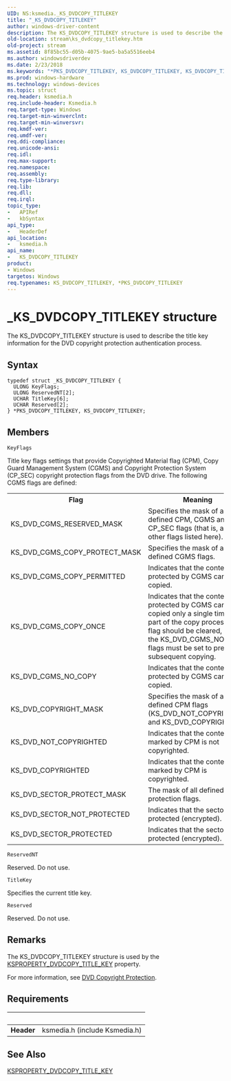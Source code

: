 ```yaml
---
UID: NS:ksmedia._KS_DVDCOPY_TITLEKEY
title: "_KS_DVDCOPY_TITLEKEY"
author: windows-driver-content
description: The KS_DVDCOPY_TITLEKEY structure is used to describe the title key information for the DVD copyright protection authentication process.
old-location: stream\ks_dvdcopy_titlekey.htm
old-project: stream
ms.assetid: 8f85bc55-d05b-4075-9ae5-ba5a5516eeb4
ms.author: windowsdriverdev
ms.date: 2/23/2018
ms.keywords: "*PKS_DVDCOPY_TITLEKEY, KS_DVDCOPY_TITLEKEY, KS_DVDCOPY_TITLEKEY structure [Streaming Media Devices], PKS_DVDCOPY_TITLEKEY, PKS_DVDCOPY_TITLEKEY structure pointer [Streaming Media Devices], _KS_DVDCOPY_TITLEKEY, dvdref_58692699-8652-436a-92d5-2284c4d30265.xml, ksmedia/KS_DVDCOPY_TITLEKEY, ksmedia/PKS_DVDCOPY_TITLEKEY, stream.ks_dvdcopy_titlekey"
ms.prod: windows-hardware
ms.technology: windows-devices
ms.topic: struct
req.header: ksmedia.h
req.include-header: Ksmedia.h
req.target-type: Windows
req.target-min-winverclnt: 
req.target-min-winversvr: 
req.kmdf-ver: 
req.umdf-ver: 
req.ddi-compliance: 
req.unicode-ansi: 
req.idl: 
req.max-support: 
req.namespace: 
req.assembly: 
req.type-library: 
req.lib: 
req.dll: 
req.irql: 
topic_type:
-	APIRef
-	kbSyntax
api_type:
-	HeaderDef
api_location:
-	ksmedia.h
api_name:
-	KS_DVDCOPY_TITLEKEY
product:
- Windows
targetos: Windows
req.typenames: KS_DVDCOPY_TITLEKEY, *PKS_DVDCOPY_TITLEKEY
---
```


# _KS_DVDCOPY_TITLEKEY structure
The KS_DVDCOPY_TITLEKEY structure is used to describe the title key information for the DVD copyright protection authentication process.

## Syntax
```
typedef struct _KS_DVDCOPY_TITLEKEY {
  ULONG KeyFlags;
  ULONG ReservedNT[2];
  UCHAR TitleKey[6];
  UCHAR Reserved[2];
} *PKS_DVDCOPY_TITLEKEY, KS_DVDCOPY_TITLEKEY;
```

## Members


`KeyFlags`

Title key flags settings that provide Copyrighted Material flag (CPM), Copy Guard Management System (CGMS) and Copyright Protection System (CP_SEC) copyright protection flags from the DVD drive. The following CGMS flags are defined:

<table>
<tr>
<th>Flag</th>
<th>Meaning</th>
</tr>
<tr>
<td>
KS_DVD_CGMS_RESERVED_MASK

</td>
<td>
Specifies the mask of all defined CPM, CGMS and CP_SEC flags (that is, all the other flags listed here).

</td>
</tr>
<tr>
<td>
KS_DVD_CGMS_COPY_PROTECT_MASK

</td>
<td>
Specifies the mask of all defined CGMS flags.

</td>
</tr>
<tr>
<td>
KS_DVD_CGMS_COPY_PERMITTED

</td>
<td>
Indicates that the content protected by CGMS can be copied.

</td>
</tr>
<tr>
<td>
KS_DVD_CGMS_COPY_ONCE

</td>
<td>
Indicates that the content protected by CGMS can be copied only a single time. As part of the copy process, this flag should be cleared, and the KS_DVD_CGMS_NO_COPY flags must be set to prevent subsequent copying.

</td>
</tr>
<tr>
<td>
KS_DVD_CGMS_NO_COPY

</td>
<td>
Indicates that the content protected by CGMS cannot be copied.

</td>
</tr>
<tr>
<td>
KS_DVD_COPYRIGHT_MASK

</td>
<td>
Specifies the mask of all defined CPM flags (KS_DVD_NOT_COPYRIGHTED and KS_DVD_COPYRIGHTED).

</td>
</tr>
<tr>
<td>
KS_DVD_NOT_COPYRIGHTED

</td>
<td>
Indicates that the content marked by CPM is not copyrighted.

</td>
</tr>
<tr>
<td>
KS_DVD_COPYRIGHTED

</td>
<td>
Indicates that the content marked by CPM is copyrighted.

</td>
</tr>
<tr>
<td>
KS_DVD_SECTOR_PROTECT_MASK

</td>
<td>
The mask of all defined sector protection flags.

</td>
</tr>
<tr>
<td>
KS_DVD_SECTOR_NOT_PROTECTED

</td>
<td>
Indicates that the sector is not protected (encrypted).

</td>
</tr>
<tr>
<td>
KS_DVD_SECTOR_PROTECTED

</td>
<td>
Indicates that the sector is protected (encrypted).

</td>
</tr>
</table>

`ReservedNT`

Reserved. Do not use.

`TitleKey`

Specifies the current title key.

`Reserved`

Reserved. Do not use.

## Remarks
The KS_DVDCOPY_TITLEKEY structure is used by the <a href="https://msdn.microsoft.com/library/windows/hardware/ff565148">KSPROPERTY_DVDCOPY_TITLE_KEY</a> property.

For more information, see <a href="https://msdn.microsoft.com/ff9cf8c8-7c8f-485c-b2ab-7567a5eeb87b">DVD Copyright Protection</a>.

## Requirements
| &nbsp; | &nbsp; |
| ---- |:---- |
| **Header** | ksmedia.h (include Ksmedia.h) |

## See Also

<a href="https://msdn.microsoft.com/library/windows/hardware/ff565148">KSPROPERTY_DVDCOPY_TITLE_KEY</a>